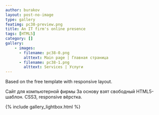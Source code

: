 ```yaml
---
author: burakov
layout: post-no-image
type: gallery
featimg: pc38-preview.png
title: An IT firm's online presence
tags: [HTML5]
category: []
gallery:
    - images:
      - filename: pc38-0.png
        alttext: Main page | Главная страница
      - filename: pc38-1.png
        alttext: Services | Услуги
---
```


Based on the free template with responsive layout.
<!--more-->

Сайт для компьютерной фирмы
За основу взят свободный HTML5-шаблон. CSS3, responsive вёрстка.

{% include gallery_lightbox.html %}
